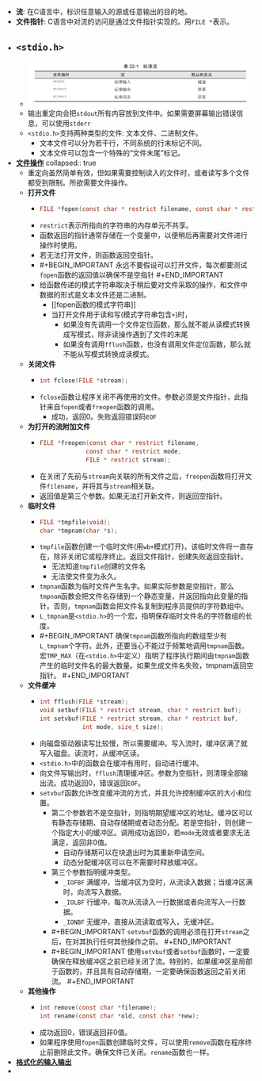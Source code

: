 - **流**: 在C语言中，标识任意输入的源或任意输出的目的地。
- **文件指针**: C语言中对流的访问是通过文件指针实现的。用`FILE *`表示。
- ## `<stdio.h>`
	- ![image.png](../assets/image_1655190144632_0.png)
	- 输出重定向会把`stdout`所有内容放到文件中。如果需要屏幕输出错误信息，可以使用`stderr`
	- `<stdio.h>`支持两种类型的文件: 文本文件、二进制文件。
		- 文本文件可以分为若干行，不同系统的行末标记不同。
		- 文本文件可以包含一个特殊的“文件末尾”标记。
- **[文件操作]([[C-文件操作]])**
  collapsed:: true
	- 重定向虽然简单有效，但如果需要控制读入的文件时，或者读写多个文件都受到限制。所欲需要文件操作。
	- **打开文件**
		- ```C
		  FILE *fopen(const char * restrict filename, const char * restrict mode);
		  ```
		- `restrict`表示所指向的字符串的内存单元不共享。
		- 函数返回的指针通常存储在一个变量中，以便稍后再需要对文件进行操作时使用。
		- 若无法打开文件，则函数返回空指针。
		- #+BEGIN_IMPORTANT
		  永远不要假设可以打开文件，每次都要测试`fopen`函数的返回值以确保不是空指针
		  #+END_IMPORTANT
		- 给函数传递的模式字符串取决于稍后要对文件采取的操作，和文件中数据的形式是文本文件还是二进制。
			- [[fopen函数的模式字符串]]
			- 当打开文件用于读和写(模式字符串包含`+`)时，
				- 如果没有先调用一个文件定位函数，那么就不能从读模式转换成写模式，除非读操作遇到了文件的末尾
				- 如果没有调用`fflush`函数，也没有调用文件定位函数，那么就不能从写模式转换成读模式。
	- **关闭文件**
		- ```C
		  int fclose(FILE *stream);
		  ```
		- `fclose`函数让程序关闭不再使用的文件。参数必须是文件指针，此指针来自`fopen`或者`freopen`函数的调用。
			- 成功，返回0。失败返回错误码`EOF`
	- **为打开的流附加文件**
		- ```C
		  FILE *freopen(const char * restrict filename,
		               const char * restrict mode,
		               FILE * restrict stream);
		  ```
		- 在关闭了先前与`stream`向关联的所有文件之后，`freopen`函数将打开文件`filename`，并将其与`stream`相关联。
		- 返回值是第三个参数。如果无法打开新文件，则返回空指针。
	- **临时文件**
		- ```C
		  FILE *tmpfile(void);
		  char *tmpnam(char *s);
		  ```
		- `tmpfile`函数创建一个临时文件(用`wb+`模式打开)，该临时文件将一直存在，除非关闭它或程序终止。返回文件指针，创建失败返回空指针。
			- 无法知道`tmpfile`创建的文件名
			- 无法使文件变为永久。
		- `tmpnam`函数为临时文件产生名字。如果实际参数是空指针，那么`tmpnam`函数会把文件名存储到一个静态变量，并返回指向此变量的指针。否则，`tmpnam`函数会把文件名复制到程序员提供的字符数组中。
		- `L_tmpnam`是`<stdio.h>`的一个宏，指明保存临时文件名的字符数组的长度。
		- #+BEGIN_IMPORTANT
		  确保`tmpnam`函数所指向的数组至少有`L_tmpnam`个字符。此外，还要当心不能过于频繁地调用`tmpnam`函数。宏`TMP_MAX`（在`<stdio.h>`中定义）指明了程序执行期间由`tmpnam`函数产生的临时文件名的最大数量。如果生成文件名失败，tmpnam返回空指针。
		  #+END_IMPORTANT
	- **文件缓冲**
		- ```C
		  int fflush(FILE *stream);
		  void setbuf(FILE * restrict stream, char * restrict buf);
		  int setvbuf(FILE * restrict stream, char * restrict buf, 
		              int mode, size_t size);
		  ```
		- 向磁盘驱动器读写比较慢，所以需要缓冲。写入流时，缓冲区满了就写入磁盘。读流时，从缓冲区读。
		- `<stdio.h>`中的函数会在缓冲有用时，自动进行缓冲。
		- 向文件写输出时，`fflush`清理缓冲区。参数为空指针，则清理全部输出流。成功返回0，错误返回`EOF`。
		- `setvbuf`函数允许改变缓冲流的方式，并且允许控制缓冲区的大小和位置。
			- 第二个参数若不是空指针，则指明期望缓冲区的地址。缓冲区可以有静态存储期、自动存储期或者动态分配。若是空指针，则创建一个指定大小的缓冲区。调用成功返回0，若`mode`无效或者要求无法满足，返回非0值。
				- 自动存储期可以在块退出时为其重新申请空间。
				- 动态分配缓冲区可以在不需要时释放缓冲区。
			- 第三个参数指明缓冲类型。
				- `_IOFBF` 满缓冲，当缓冲区为空时，从流读入数据；当缓冲区满时，向流写入数据。
				- `_IOLBF` 行缓冲，每次从流读入一行数据或者向流写入一行数据。
				- `_IONBF` 无缓冲，直接从流读取或写入，无缓冲区。
			- #+BEGIN_IMPORTANT
			  `setvbuf`函数的调用必须在打开`stream`之后，在对其执行任何其他操作之前。
			  #+END_IMPORTANT
			- #+BEGIN_IMPORTANT
			  使用`setvbuf`或者`setbuf`函数时，一定要确保在释放缓冲区之前已经关闭了流。特别的，如果缓冲区是局部于函数的，并且具有自动存储期，一定要确保函数返回之前关闭流。
			  #+END_IMPORTANT
	- **其他操作**
		- ```C
		  int remove(const char *filename);
		  int rename(const char *old, const char *new);
		  ```
		- 成功返回0，错误返回非0值。
		- 如果程序使用`fopen`函数创建临时文件，可以使用`remove`函数在程序终止前删除此文件。确保文件已关闭。`rename`函数也一样。
- **[格式化的输入输出]([[C-格式化的输入输出]])**
-